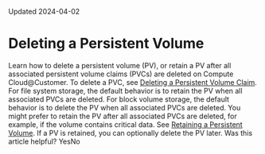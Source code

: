 Updated 2024-04-02
# Deleting a Persistent Volume
Learn how to delete a persistent volume (PV), or retain a PV after all associated persistent volume claims (PVCs) are deleted on Compute Cloud@Customer.
To delete a PVC, see [Deleting a Persistent Volume Claim](https://docs.oracle.com/en-us/iaas/compute-cloud-at-customer/topics/oke/deleting-a-persistent-volume-claim.htm#deleting-a-persistent-volume-claim "On Compute Cloud@Customer, to delete a PVC, first delete all pods that are using that PVC. If you attempt to delete the PVC while a pod is still using the PVC, the PVC will be stuck in Terminating state and will not be deleted. When all the pods that are using that PVC are deleted, the PVC is deleted.").
For file system storage, the default behavior is to retain the PV when all associated PVCs are deleted.
For block volume storage, the default behavior is to delete the PV when all associated PVCs are deleted. You might prefer to retain the PV after all associated PVCs are deleted, for example, if the volume contains critical data. See [Retaining a Persistent Volume](https://docs.oracle.com/en-us/iaas/compute-cloud-at-customer/topics/oke/retaining-a-persistent-volume.htm#retaining-a-persistent-volume "Learn how to retain a persistent volume \(PV\) on Compute Cloud@Customer.").
If a PV is retained, you can optionally delete the PV later.
Was this article helpful?
YesNo

